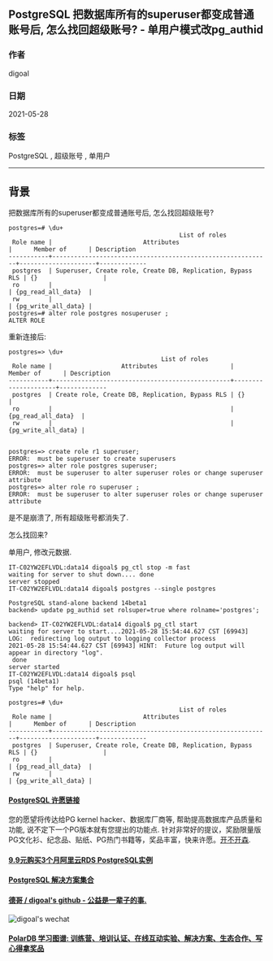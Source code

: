 ## PostgreSQL 把数据库所有的superuser都变成普通账号后, 怎么找回超级账号?  - 单用户模式改pg_authid    
  
### 作者  
digoal  
  
### 日期  
2021-05-28  
  
### 标签  
PostgreSQL , 超级账号 , 单用户   
  
----  
  
## 背景  
  
把数据库所有的superuser都变成普通账号后, 怎么找回超级账号?    
  
```  
postgres=# \du+  
                                               List of roles  
 Role name |                         Attributes                         |      Member of      | Description   
-----------+------------------------------------------------------------+---------------------+-------------  
 postgres  | Superuser, Create role, Create DB, Replication, Bypass RLS | {}                  |   
 ro        |                                                            | {pg_read_all_data}  |   
 rw        |                                                            | {pg_write_all_data} |   
postgres=# alter role postgres nosuperuser ;  
ALTER ROLE  
```  
  
重新连接后:  
  
```  
postgres=> \du+  
                                          List of roles  
 Role name |                   Attributes                    |      Member of      | Description   
-----------+-------------------------------------------------+---------------------+-------------  
 postgres  | Create role, Create DB, Replication, Bypass RLS | {}                  |   
 ro        |                                                 | {pg_read_all_data}  |   
 rw        |                                                 | {pg_write_all_data} |   
  
  
postgres=> create role r1 superuser;  
ERROR:  must be superuser to create superusers  
postgres=> alter role postgres superuser;  
ERROR:  must be superuser to alter superuser roles or change superuser attribute  
postgres=> alter role ro superuser ;  
ERROR:  must be superuser to alter superuser roles or change superuser attribute  
```  
  
是不是崩溃了, 所有超级账号都消失了.    
  
怎么找回来?   
  
单用户, 修改元数据.   
  
```  
IT-C02YW2EFLVDL:data14 digoal$ pg_ctl stop -m fast  
waiting for server to shut down.... done  
server stopped  
IT-C02YW2EFLVDL:data14 digoal$ postgres --single postgres  
  
PostgreSQL stand-alone backend 14beta1  
backend> update pg_authid set rolsuper=true where rolname='postgres';  
```  
  
```  
backend> IT-C02YW2EFLVDL:data14 digoal$ pg_ctl start  
waiting for server to start....2021-05-28 15:54:44.627 CST [69943] LOG:  redirecting log output to logging collector process  
2021-05-28 15:54:44.627 CST [69943] HINT:  Future log output will appear in directory "log".  
 done  
server started  
IT-C02YW2EFLVDL:data14 digoal$ psql  
psql (14beta1)  
Type "help" for help.  
  
postgres=# \du+  
                                               List of roles  
 Role name |                         Attributes                         |      Member of      | Description   
-----------+------------------------------------------------------------+---------------------+-------------  
 postgres  | Superuser, Create role, Create DB, Replication, Bypass RLS | {}                  |   
 ro        |                                                            | {pg_read_all_data}  |   
 rw        |                                                            | {pg_write_all_data} |   
```  
  
  
  
  
#### [PostgreSQL 许愿链接](https://github.com/digoal/blog/issues/76 "269ac3d1c492e938c0191101c7238216")
您的愿望将传达给PG kernel hacker、数据库厂商等, 帮助提高数据库产品质量和功能, 说不定下一个PG版本就有您提出的功能点. 针对非常好的提议，奖励限量版PG文化衫、纪念品、贴纸、PG热门书籍等，奖品丰富，快来许愿。[开不开森](https://github.com/digoal/blog/issues/76 "269ac3d1c492e938c0191101c7238216").  
  
  
#### [9.9元购买3个月阿里云RDS PostgreSQL实例](https://www.aliyun.com/database/postgresqlactivity "57258f76c37864c6e6d23383d05714ea")
  
  
#### [PostgreSQL 解决方案集合](https://yq.aliyun.com/topic/118 "40cff096e9ed7122c512b35d8561d9c8")
  
  
#### [德哥 / digoal's github - 公益是一辈子的事.](https://github.com/digoal/blog/blob/master/README.md "22709685feb7cab07d30f30387f0a9ae")
  
  
![digoal's wechat](../pic/digoal_weixin.jpg "f7ad92eeba24523fd47a6e1a0e691b59")
  
  
#### [PolarDB 学习图谱: 训练营、培训认证、在线互动实验、解决方案、生态合作、写心得拿奖品](https://www.aliyun.com/database/openpolardb/activity "8642f60e04ed0c814bf9cb9677976bd4")
  
